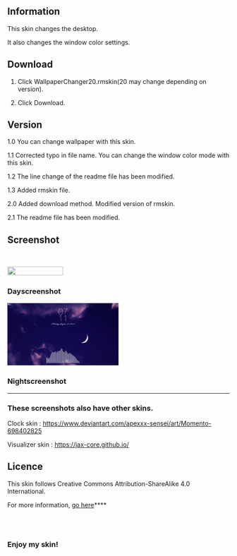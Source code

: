 ## Information
This skin changes the desktop.

It also changes the window color settings.

## Download
1. Click WallpaperChanger20.rmskin(20 may change depending on version).

2. Click Download.

## Version
1.0 You can change wallpaper with this skin.

1.1 Corrected typo in file name. You can change the window color mode with this skin.

1.2 The line change of the readme file has been modified.

1.3 Added rmskin file.

2.0 Added download method. Modified version of rmskin.

2.1 The readme file has been modified.

## Screenshot
<br>

<img
  src="WallpaperChanger\day.png"
  width="50%"
  height="50%"
/>

### Dayscreenshot

<img
  src="WallpaperChanger\night.png"
  width="50%"
  height="50%"
/>

### Nightscreenshot

------------------------------------------------------------------------------

### These screenshots also have other skins.

Clock skin : https://www.deviantart.com/apexxx-sensei/art/Momento-698402825

Visualizer skin : https://jax-core.github.io/

## Licence
This skin follows Creative Commons Attribution-ShareAlike 4.0 International.

For more information, [go here](https://creativecommons.org/licenses/by-sa/4.0/)****

<br>
<br>

### Enjoy my skin!
